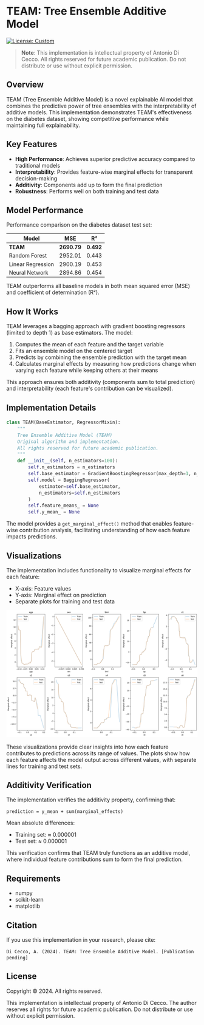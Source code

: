 # TEAM: Tree Ensemble Additive Model

[![License: Custom](https://img.shields.io/badge/License-Custom-yellow.svg)](LICENSE)

> **Note**: This implementation is intellectual property of Antonio Di Cecco. All rights reserved for future academic publication. Do not distribute or use without explicit permission.

## Overview

TEAM (Tree Ensemble Additive Model) is a novel explainable AI model that combines the predictive power of tree ensembles with the interpretability of additive models. This implementation demonstrates TEAM's effectiveness on the diabetes dataset, showing competitive performance while maintaining full explainability.

## Key Features

- **High Performance**: Achieves superior predictive accuracy compared to traditional models
- **Interpretability**: Provides feature-wise marginal effects for transparent decision-making
- **Additivity**: Components add up to form the final prediction
- **Robustness**: Performs well on both training and test data

## Model Performance

Performance comparison on the diabetes dataset test set:

| Model | MSE | R² |
|-------|-----|-----|
| **TEAM** | **2690.79** | **0.492** |
| Random Forest | 2952.01 | 0.443 |
| Linear Regression | 2900.19 | 0.453 |
| Neural Network | 2894.86 | 0.454 |

TEAM outperforms all baseline models in both mean squared error (MSE) and coefficient of determination (R²).

## How It Works

TEAM leverages a bagging approach with gradient boosting regressors (limited to depth 1) as base estimators. The model:

1. Computes the mean of each feature and the target variable
2. Fits an ensemble model on the centered target
3. Predicts by combining the ensemble prediction with the target mean
4. Calculates marginal effects by measuring how predictions change when varying each feature while keeping others at their means

This approach ensures both additivity (components sum to total prediction) and interpretability (each feature's contribution can be visualized).

## Implementation Details

```python
class TEAM(BaseEstimator, RegressorMixin):
    """
    Tree Ensemble Additive Model (TEAM)
    Original algorithm and implementation.
    All rights reserved for future academic publication.
    """
    def __init__(self, n_estimators=100):
        self.n_estimators = n_estimators
        self.base_estimator = GradientBoostingRegressor(max_depth=1, n_estimators=100)
        self.model = BaggingRegressor(
            estimator=self.base_estimator,
            n_estimators=self.n_estimators
        )
        self.feature_means_ = None
        self.y_mean_ = None
```

The model provides a `get_marginal_effect()` method that enables feature-wise contribution analysis, facilitating understanding of how each feature impacts predictions.

## Visualizations

The implementation includes functionality to visualize marginal effects for each feature:

- X-axis: Feature values
- Y-axis: Marginal effect on prediction
- Separate plots for training and test data

![TEAM Feature Marginal Effects](output.png)

These visualizations provide clear insights into how each feature contributes to predictions across its range of values. The plots show how each feature affects the model output across different values, with separate lines for training and test sets.

## Additivity Verification

The implementation verifies the additivity property, confirming that:

```
prediction = y_mean + sum(marginal_effects)
```

Mean absolute differences:
- Training set: ≈ 0.000001
- Test set: ≈ 0.000001

This verification confirms that TEAM truly functions as an additive model, where individual feature contributions sum to form the final prediction.

## Requirements

- numpy
- scikit-learn
- matplotlib

## Citation

If you use this implementation in your research, please cite:

```
Di Cecco, A. (2024). TEAM: Tree Ensemble Additive Model. [Publication pending]
```

## License

Copyright © 2024. All rights reserved.

This implementation is intellectual property of Antonio Di Cecco. The author reserves all rights for future academic publication. Do not distribute or use without explicit permission.
